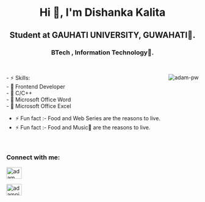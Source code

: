 <h1 align="center">Hi 👋, I'm Dishanka Kalita</h1>
<h2 align="center">Student at GAUHATI UNIVERSITY, GUWAHATI🌟.</h2>
<h3 align="center">BTech , Information Technology🌟.</h3>
<br>
<p><img align="right" src="https://github.com/Adam-pw/Adam-pw/blob/main/animation_500_kxa883sd.gif" alt="adam-pw" /></p>
- ⚡ Skills:
<br>
- 🌱 Frontend Developer
<br>
- 🌱 C/C++
<br>
- 🌱 Microsoft Office Word
<br>
- 🌱 Microsoft Office Excel



- ⚡ Fun fact :- Food and Web Series are the reasons to live.
- ⚡ Fun fact :- Food and Music🎵 are the reasons to live.

<br>

<h3 align="left">Connect with me:</h3>
<p align="left">
  <a href="https://linkedin.com" target="blank"><img align="center"
  <a href="https://www.linkedin.com/in/dishanka-kalita-372084217" target="blank"><img align="center"
      src="https://raw.githubusercontent.com/rahuldkjain/github-profile-readme-generator/master/src/images/icons/Social/linked-in-alt.svg"
      alt="adam pithewan" height="30" width="40" /></a>
  
  

 <a href="https://twitter.com/DishankaKalita?t=wB43_dGNcapZmC7vAODNbg&s=09" target="blank"><img align="center"
      src="https://raw.githubusercontent.com/rahuldkjain/github-profile-readme-generator/master/src/images/icons/Social/twitter.svg"
      alt="adampithewan" height="30" width="40" /></a>
</p>


